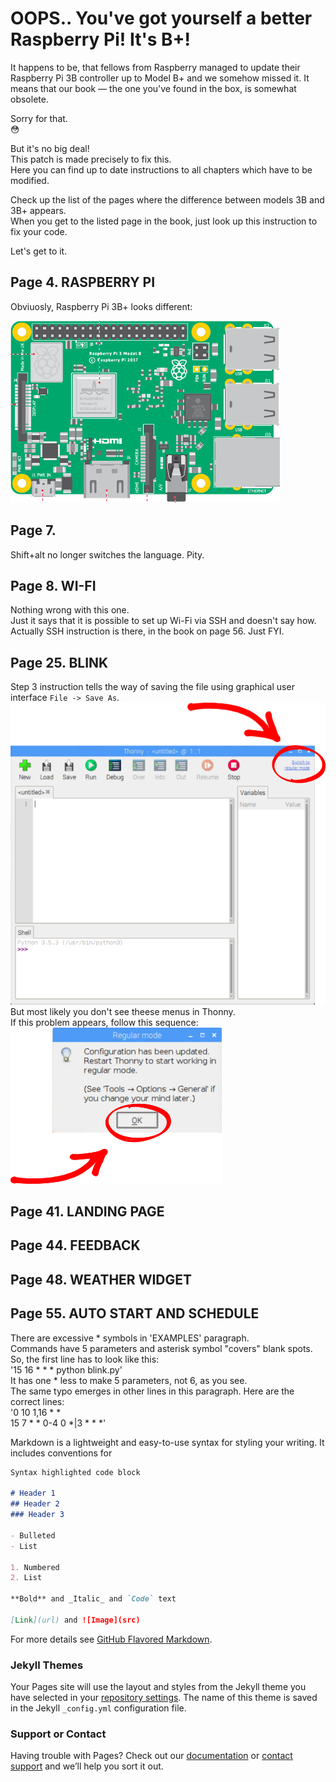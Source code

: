# OOPS.. You've got yourself a better Raspberry Pi! It's B+!

It happens to be, that fellows from Raspberry managed to update their Raspberry Pi 3B controller up to Model B+ and we somehow missed it. It means that our book — the one you've found in the box, is somewhat obsolete.

Sorry for that.   
:flushed:

But it's no big deal!    
This patch is made precisely to fix this.   
Here you can find up to date instructions to all chapters which have to be modified.

Check up the list of the pages where the difference between models 3B and 3B+ appears.   
When you get to the listed page in the book, just look up this instruction to fix your code.

Let's get to it.

## Page 4. RASPBERRY PI
Obviuosly, Raspberry Pi 3B+ looks different:

![Image](/b-plus/images/b+_sketch.png)

## Page 7.
Shift+alt no longer switches the language. Pity.

## Page 8. WI-FI
Nothing wrong with this one.    
Just it says that it is possible to set up Wi-Fi via SSH and doesn't say how.   
Actually SSH instruction is there, in the book on page 56. Just FYI.

## Page 25. BLINK
Step 3 instruction tells the way of saving the file using graphical user interface `File -> Save As`.   
![Image](/b-plus/images/p25-1.png)   
But most likely you don't see theese menus in Thonny.   
If this problem appears, follow this sequence:   
![Image](/b-plus/images/p25-2.png)   

## Page 41. LANDING PAGE

## Page 44. FEEDBACK

## Page 48. WEATHER WIDGET

## Page 55. AUTO START AND SCHEDULE
There are excessive * symbols in 'EXAMPLES' paragraph.    
Commands have 5 parameters and asterisk symbol "covers" blank spots.    
So, the first line has to look like this:   
'15 16 * * * python blink.py'   
It has one * less to make 5 parameters, not 6, as you see.   
The same typo emerges in other lines in this paragraph. Here are the correct lines:   
'0 10 1,16 * *   
15 7 * * 0-4
0 *|3 * * *'











Markdown is a lightweight and easy-to-use syntax for styling your writing. It includes conventions for

```markdown
Syntax highlighted code block

# Header 1
## Header 2
### Header 3

- Bulleted
- List

1. Numbered
2. List

**Bold** and _Italic_ and `Code` text

[Link](url) and ![Image](src)
```

For more details see [GitHub Flavored Markdown](https://guides.github.com/features/mastering-markdown/).

### Jekyll Themes

Your Pages site will use the layout and styles from the Jekyll theme you have selected in your [repository settings](https://github.com/nkrkv/raspberry-kit/settings). The name of this theme is saved in the Jekyll `_config.yml` configuration file.

### Support or Contact

Having trouble with Pages? Check out our [documentation](https://help.github.com/categories/github-pages-basics/) or [contact support](https://github.com/contact) and we’ll help you sort it out.
